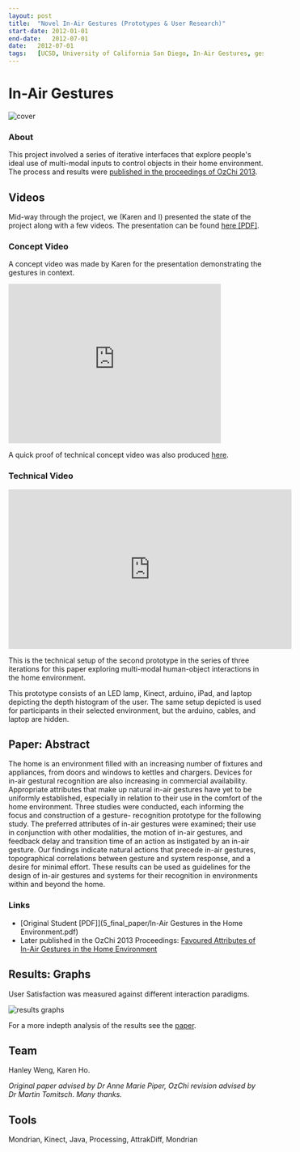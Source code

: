 ```yaml
---
layout:	post
title:	"Novel In-Air Gestures (Prototypes & User Research)"
start-date:	2012-01-01
end-date:	2012-07-01
date:	2012-07-01
tags:	[UCSD, University of California San Diego, In-Air Gestures, gestures, Kinect, Computer Vision, CV, Paper, gesture-based interfaces]
---
```


# In-Air Gestures

![cover](images/cover.png)

### About

This project involved a series of iterative interfaces that explore people's ideal use of multi-modal inputs to control objects in their home environment. The process and results were [published in the proceedings of OzChi 2013](http://dl.acm.org/citation.cfm?id=2541095).

## Videos

Mid-way through the project, we (Karen and I) presented the state of the project along with a few videos. The presentation can be found [here [PDF]](3_mid_presentation/Presentation.pdf).

### Concept Video

A concept video was made by Karen for the presentation demonstrating the gestures in context.

<iframe width="420" height="315" src="https://www.youtube.com/embed/_HBtJVih8FU?rel=0" frameborder="0" allowfullscreen></iframe>

A quick proof of technical concept video was also produced [here](http://youtu.be/pUlt003IPco).

### Technical Video

<iframe width="560" height="315" src="https://www.youtube.com/embed/3AABmRs7n8A?rel=0" frameborder="0" allowfullscreen></iframe>

This is the technical setup of the second prototype in the series of three iterations for this paper exploring multi-modal human-object interactions in the home environment. 

This prototype consists of an LED lamp, Kinect, arduino, iPad, and laptop depicting the depth histogram of the user. The same setup depicted is used for participants in their selected environment, but the arduino, cables, and laptop are hidden.

## Paper: Abstract

The home is an environment filled with an increasing number of fixtures and appliances, from doors and windows to kettles and chargers. Devices for in-air gestural recognition are also increasing in commercial availability. Appropriate attributes that make up natural in-air gestures have yet to be uniformly established, especially in relation to their use in the comfort of the home environment. Three studies were conducted, each informing the focus and construction of a gesture- recognition prototype for the following study. The preferred attributes of in-air gestures were examined; their use in conjunction with other modalities, the motion of in-air gestures, and feedback delay and transition time of an action as instigated by an in-air gesture. Our findings indicate natural actions that precede in-air gestures, topographical correlations between gesture and system response, and a desire for minimal effort. These results can be used as guidelines for the design of in-air gestures and systems for their recognition in environments within and beyond the home.

### Links

- [Original Student [PDF]](5_final_paper/In-Air Gestures in the Home Environment.pdf)
- Later published in the OzChi 2013 Proceedings: [Favoured Attributes of In-Air Gestures in the Home Environment](http://dl.acm.org/citation.cfm?id=2541095)

## Results: Graphs

User Satisfaction was measured against different interaction paradigms.

![results graphs](images/results_graphs.png)

For a more indepth analysis of the results see the [paper](http://dl.acm.org/citation.cfm?id=2541095).

## Team

Hanley Weng, Karen Ho.

_Original paper advised by Dr Anne Marie Piper, OzChi revision advised by Dr Martin Tomitsch. Many thanks._

## Tools

Mondrian, Kinect, Java, Processing, AttrakDiff, Mondrian